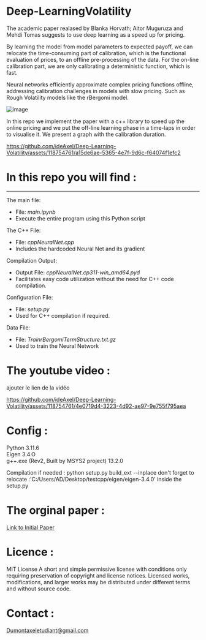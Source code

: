 

# Deep-LearningVolatility


The academic paper realased by Blanka Horvath; Aitor Muguruza and Mehdi Tomas suggests to use deep learning as a speed up for pricing.

By learning the model from model parameters to expected payoff, we can relocate the time-consuming part of calibration, which is the functional evaluation
of prices, to an offline pre-processing of the data. For the on-line calibration part, we are only calibrating a deterministic function, which is fast. 

Neural networks efficiently approximate complex pricing functions offline, addressing calibration challenges in models with slow pricing. 
Such as Rough Volatility models like the rBergomi model.
    
![image](https://github.com/ideAxel/Deep-Learning-Volatility/assets/118754761/378c5f42-436a-4193-8430-5755b0a2df30)


In this repo we implement the paper with a c++ library to speed up the online pricing and we put the off-line learning phase in a time-laps 
in order to visualise it.
We present a graph with the calibration duration. 



https://github.com/ideAxel/Deep-Learning-Volatility/assets/118754761/a15de6ae-5365-4e7f-9d6c-f64074f1efc2

# In this repo you will find : 
****
The main file:
* File: _main.ipynb_
* Execute the entire program using this Python script

The C++ File:
* File: _cppNeuralNet.cpp_
* Includes the hardcoded Neural Net and its gradient

Compilation Output:
* Output File: _cppNeuralNet.cp311-win_amd64.pyd_
* Facilitates easy code utilization without the need for C++ code compilation.

Configuration File:
* File: _setup.py_
* Used for C++ compilation if required.
  
Data File:   
* File: _TrainrBergomiTermStructure.txt.gz_
* Used to train the Neural Network    



# The youtube video :
ajouter le lien de la vidéo 


https://github.com/ideAxel/Deep-Learning-Volatility/assets/118754761/4e0719d4-3223-4d92-ae97-9e755f795aea


# Config :
     
Python 3.11.6               
Eigen 3.4.O       
g++.exe (Rev2, Built by MSYS2 project) 13.2.0    
    
Compilation if needed : python setup.py build_ext --inplace don't forget to relocate :'C:/Users/AD/Desktop/testcpp/eigen/eigen-3.4.0' inside the setup.py

# The orginal paper  : 

[Link to Initial Paper](https://papers.ssrn.com/sol3/papers.cfm?abstract_id=3322085)



# Licence :

MIT License
A short and simple permissive license with conditions only requiring preservation of copyright and license notices. Licensed works,      
modifications, and larger works may be distributed under different terms and without source code.   

# Contact : 
Dumontaxeletudiant@gmail.com
